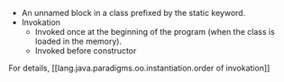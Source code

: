 

- An unnamed block in a class prefixed by the static keyword.
- Invokation
  - Invoked once at the beginning of the program (when the class is loaded in the memory).
  - Invoked before constructor

For details, [[lang.java.paradigms.oo.instantiation.order of invokation]]
